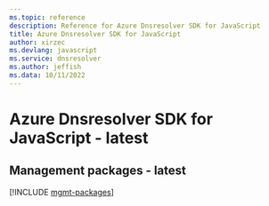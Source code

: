 ```yaml
---
ms.topic: reference
description: Reference for Azure Dnsresolver SDK for JavaScript
title: Azure Dnsresolver SDK for JavaScript
author: xirzec
ms.devlang: javascript
ms.service: dnsresolver
ms.author: jeffish
ms.data: 10/11/2022
---
```

# Azure Dnsresolver SDK for JavaScript - latest

## Management packages - latest
[!INCLUDE [mgmt-packages](dnsresolver-mgmt-index.md)]